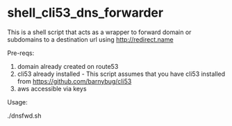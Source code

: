 # shell_cli53_dns_forwarder
This is a shell script that acts as a wrapper to forward domain or subdomains to a destination url using http://redirect.name

Pre-reqs:
1. domain already created on route53
2. cli53 already installed - This script assumes that you have cli53 installed from https://github.com/barnybug/cli53
3. aws accessible via keys

Usage:

./dnsfwd.sh <domain> <destination>
